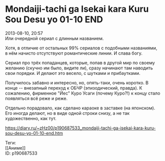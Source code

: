 Mondaiji-tachi ga Isekai kara Kuru Sou Desu yo 01-10 END
=========================================================

   
 2013-08-10, 20:57   
  Или очередной сериал с длинным названием.   
   
 Хотя, в отличие от остальных 99% сериалов с подобными названиями, в нём начисто отсутствуют романтические линии. И слава богу.   
   
 Сериал про трёх попаданцев, которые, попав в другой мир по своему желанию (скучно им было, видите ли), сразу начинают там наводить свои порядки. И делают это весело, с шутками и прибаутками.   
   
 Получилось забавно и интересно, но, опять-таки, очень коротко. В конце -- внезапный переход к ОБЧР (эпизодический, правда). К сожалению, фирменное "Йес" Куро Усаги (почему Куро?!) к концу стало появляться всё реже и реже.   
   
 Отдельно порадовало, как сделано караоке в заставке (на японском). Его иногда делают, но в виде одной строки снизу, а не так художественно, как тут.   
    
 <https://diary.ru/~zHz00/p190687533_mondaiji-tachi-ga-isekai-kara-kuru-sou-desu-yo-01-10-end.htm>   
   
 Теги:   
 [[Аниме]]   
 ID: p190687533